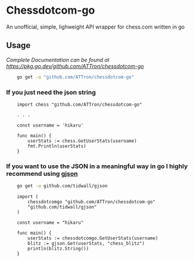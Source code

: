 # Chessdotcom-go
An unofficial, simple, lighweight API wrapper for chess.com written in go

## Usage
*Complete Documentation can be found at https://pkg.go.dev/github.com/ATTron/chessdotcom-go*  
```bash
    go get -u "github.com/ATTron/chessdotcom-go"
```
### If you just need the json string
```
    import chess "github.com/ATTron/chessdotcom-go"

    . . .

    const username = 'hikaru'

    func main() {
        userStats := chess.GetUserStats(username)
        fmt.Println(userStats)
    }
```
### If you want to use the JSON in a meaningful way in go I **highly** recommend using [gjson](https://github.com/tidwall/gjson)
```bash
    go get -u github.com/tidwall/gjson 
```
```
    import (
        chessdotcomgo "github.com/ATTron/chessdotcom-go"
        "github.com/tidwall/gjson"
    )

    const username = "hikaru"

    func main() {
        userStats := chessdotcomgo.GetUserStats(username)
        blitz := gjson.Get(userStats, "chess_blitz")
	    println(blitz.String())
    }
```
